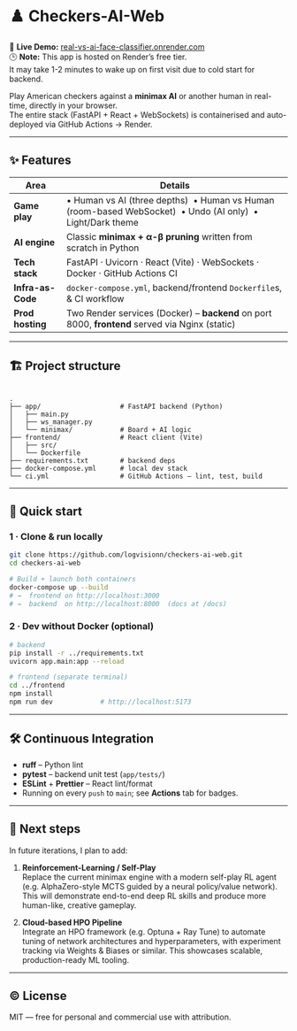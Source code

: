 # ♟️ Checkers-AI-Web

🔗 **Live Demo:** [real-vs-ai-face-classifier.onrender.com](https://real-vs-ai-face-classifier.onrender.com)  
🕒 **Note:** This app is hosted on Render’s free tier.  
It may take 1-2 minutes to wake up on first visit due to cold start for backend.

Play American checkers against a **minimax AI** or another human in real-time, directly in your browser.  
The entire stack (FastAPI + React + WebSockets) is containerised and auto-deployed via GitHub Actions → Render.

---

## ✨ Features
| Area              | Details |
| ----------------- | ------- |
| **Game play**     | • Human vs AI (three depths) &nbsp;• Human vs Human (room-based WebSocket) &nbsp;• Undo (AI only) &nbsp;• Light/Dark theme |
| **AI engine**     | Classic **minimax + α-β pruning** written from scratch in Python |
| **Tech stack**    | FastAPI · Uvicorn · React (Vite) · WebSockets · Docker · GitHub Actions CI |
| **Infra-as-Code** | `docker-compose.yml`, backend/frontend `Dockerfile`s, & CI workflow |
| **Prod hosting**  | Two Render services (Docker) – **backend** on port 8000, **frontend** served via Nginx (static) |

---

## 🏗️ Project structure

```

.
├── app/                    # FastAPI backend (Python)
│   ├── main.py
│   ├── ws_manager.py
│   └── minimax/            # Board + AI logic
├── frontend/               # React client (Vite)
│   ├── src/
│   └── Dockerfile
├── requirements.txt        # backend deps
├── docker-compose.yml      # local dev stack
└── ci.yml                  # GitHub Actions – lint, test, build

````

---

## 🚀 Quick start

### 1 · Clone & run locally

```bash
git clone https://github.com/logvisionn/checkers-ai-web.git
cd checkers-ai-web

# Build + launch both containers
docker-compose up --build
# →  frontend on http://localhost:3000
# →  backend  on http://localhost:8000  (docs at /docs)
````

### 2 · Dev without Docker (optional)

```bash
# backend
pip install -r ../requirements.txt
uvicorn app.main:app --reload

# frontend (separate terminal)
cd ../frontend
npm install
npm run dev            # http://localhost:5173
```

---

## 🛠️ Continuous Integration

* **ruff** – Python lint
* **pytest** – backend unit test (`app/tests/`)
* **ESLint** + **Prettier** – React lint/format
* Running on every `push` to `main`; see **Actions** tab for badges.

---

## 🧭 Next steps

In future iterations, I plan to add:

1. **Reinforcement-Learning / Self-Play**  
   Replace the current minimax engine with a modern self-play RL agent (e.g. AlphaZero-style MCTS guided by a neural policy/value network). This will demonstrate end-to-end deep RL skills and produce more human-like, creative gameplay.


2. **Cloud-based HPO Pipeline**  
   Integrate an HPO framework (e.g. Optuna + Ray Tune) to automate tuning of network architectures and hyperparameters, with experiment tracking via Weights & Biases or similar. This showcases scalable, production-ready ML tooling.


---

## © License

MIT — free for personal and commercial use with attribution.



